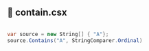 ## :wine_glass: contain.csx

```csharp

var source = new String[] { "A"};
source.Contains("A", StringComparer.Ordinal)
```